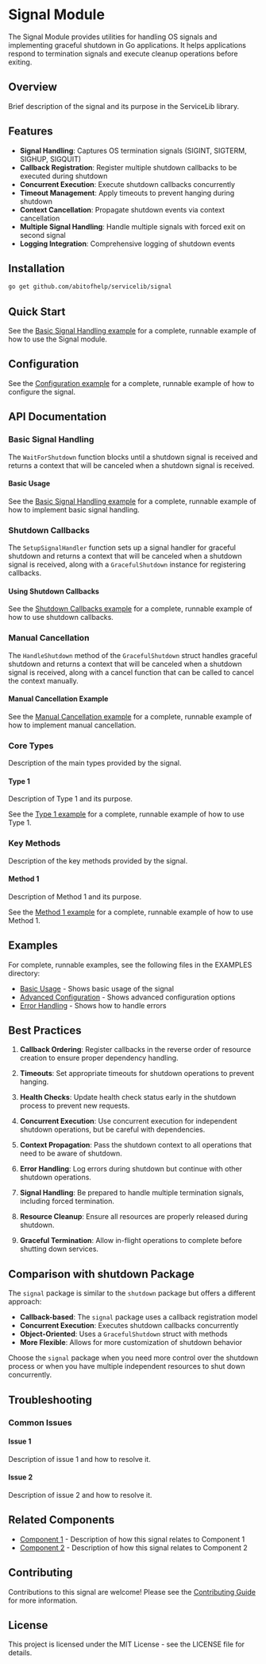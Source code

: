# Signal Module
The Signal Module provides utilities for handling OS signals and implementing graceful shutdown in Go applications. It helps applications respond to termination signals and execute cleanup operations before exiting.


## Overview

Brief description of the signal and its purpose in the ServiceLib library.

## Features

- **Signal Handling**: Captures OS termination signals (SIGINT, SIGTERM, SIGHUP, SIGQUIT)
- **Callback Registration**: Register multiple shutdown callbacks to be executed during shutdown
- **Concurrent Execution**: Execute shutdown callbacks concurrently
- **Timeout Management**: Apply timeouts to prevent hanging during shutdown
- **Context Cancellation**: Propagate shutdown events via context cancellation
- **Multiple Signal Handling**: Handle multiple signals with forced exit on second signal
- **Logging Integration**: Comprehensive logging of shutdown events


## Installation

```bash
go get github.com/abitofhelp/servicelib/signal
```


## Quick Start

See the [Basic Signal Handling example](../EXAMPLES/signal/basic_signal_handling_example.go) for a complete, runnable example of how to use the Signal module.


## Configuration

See the [Configuration example](../EXAMPLES/signal/configuration_example.go) for a complete, runnable example of how to configure the signal.

## API Documentation

### Basic Signal Handling

The `WaitForShutdown` function blocks until a shutdown signal is received and returns a context that will be canceled when a shutdown signal is received.

#### Basic Usage

See the [Basic Signal Handling example](../EXAMPLES/signal/basic_signal_handling_example.go) for a complete, runnable example of how to implement basic signal handling.

### Shutdown Callbacks

The `SetupSignalHandler` function sets up a signal handler for graceful shutdown and returns a context that will be canceled when a shutdown signal is received, along with a `GracefulShutdown` instance for registering callbacks.

#### Using Shutdown Callbacks

See the [Shutdown Callbacks example](../EXAMPLES/signal/shutdown_callbacks_example.go) for a complete, runnable example of how to use shutdown callbacks.

### Manual Cancellation

The `HandleShutdown` method of the `GracefulShutdown` struct handles graceful shutdown and returns a context that will be canceled when a shutdown signal is received, along with a cancel function that can be called to cancel the context manually.

#### Manual Cancellation Example

See the [Manual Cancellation example](../EXAMPLES/signal/manual_cancellation_example.go) for a complete, runnable example of how to implement manual cancellation.


### Core Types

Description of the main types provided by the signal.

#### Type 1

Description of Type 1 and its purpose.

See the [Type 1 example](../EXAMPLES/signal/type1_example.go) for a complete, runnable example of how to use Type 1.

### Key Methods

Description of the key methods provided by the signal.

#### Method 1

Description of Method 1 and its purpose.

See the [Method 1 example](../EXAMPLES/signal/method1_example.go) for a complete, runnable example of how to use Method 1.

## Examples

For complete, runnable examples, see the following files in the EXAMPLES directory:

- [Basic Usage](../EXAMPLES/signal/basic_usage_example.go) - Shows basic usage of the signal
- [Advanced Configuration](../EXAMPLES/signal/advanced_configuration_example.go) - Shows advanced configuration options
- [Error Handling](../EXAMPLES/signal/error_handling_example.go) - Shows how to handle errors

## Best Practices

1. **Callback Ordering**: Register callbacks in the reverse order of resource creation to ensure proper dependency handling.

2. **Timeouts**: Set appropriate timeouts for shutdown operations to prevent hanging.

3. **Health Checks**: Update health check status early in the shutdown process to prevent new requests.

4. **Concurrent Execution**: Use concurrent execution for independent shutdown operations, but be careful with dependencies.

5. **Context Propagation**: Pass the shutdown context to all operations that need to be aware of shutdown.

6. **Error Handling**: Log errors during shutdown but continue with other shutdown operations.

7. **Signal Handling**: Be prepared to handle multiple termination signals, including forced termination.

8. **Resource Cleanup**: Ensure all resources are properly released during shutdown.

9. **Graceful Termination**: Allow in-flight operations to complete before shutting down services.

## Comparison with shutdown Package

The `signal` package is similar to the `shutdown` package but offers a different approach:

- **Callback-based**: The `signal` package uses a callback registration model
- **Concurrent Execution**: Executes shutdown callbacks concurrently
- **Object-Oriented**: Uses a `GracefulShutdown` struct with methods
- **More Flexible**: Allows for more customization of shutdown behavior

Choose the `signal` package when you need more control over the shutdown process or when you have multiple independent resources to shut down concurrently.


## Troubleshooting

### Common Issues

#### Issue 1

Description of issue 1 and how to resolve it.

#### Issue 2

Description of issue 2 and how to resolve it.

## Related Components

- [Component 1](../signal1/README.md) - Description of how this signal relates to Component 1
- [Component 2](../signal2/README.md) - Description of how this signal relates to Component 2

## Contributing

Contributions to this signal are welcome! Please see the [Contributing Guide](../CONTRIBUTING.md) for more information.

## License

This project is licensed under the MIT License - see the LICENSE file for details.
